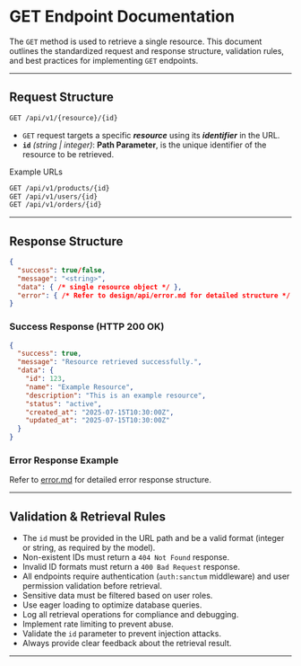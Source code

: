# GET Endpoint Documentation

The `GET` method is used to retrieve a single resource. This document outlines the standardized request and response structure, validation rules, and best practices for implementing `GET` endpoints.

---

## Request Structure

```bash
GET /api/v1/{resource}/{id}
```

- `GET` request targets a specific **_resource_** using its **_identifier_** in the URL.
- **`id`** _(string | integer)_: **Path Parameter**, is the unique identifier of the resource to be retrieved.

Example URLs

```bash
GET /api/v1/products/{id}
GET /api/v1/users/{id}
GET /api/v1/orders/{id}
```

---

## Response Structure

```json
{
  "success": true/false,
  "message": "<string>",
  "data": { /* single resource object */ },
  "error": { /* Refer to design/api/error.md for detailed structure */ }
}
```

### Success Response (HTTP 200 OK)

```json
{
  "success": true,
  "message": "Resource retrieved successfully.",
  "data": {
    "id": 123,
    "name": "Example Resource",
    "description": "This is an example resource",
    "status": "active",
    "created_at": "2025-07-15T10:30:00Z",
    "updated_at": "2025-07-15T10:30:00Z"
  }
}
```

### Error Response Example

Refer to [error.md](../error.md) for detailed error response structure.

---

## Validation & Retrieval Rules

- The `id` must be provided in the URL path and be a valid format (integer or string, as required by the model).
- Non-existent IDs must return a `404 Not Found` response.
- Invalid ID formats must return a `400 Bad Request` response.
- All endpoints require authentication (`auth:sanctum` middleware) and user permission validation before retrieval.
- Sensitive data must be filtered based on user roles.
- Use eager loading to optimize database queries.
- Log all retrieval operations for compliance and debugging.
- Implement rate limiting to prevent abuse.
- Validate the `id` parameter to prevent injection attacks.
- Always provide clear feedback about the retrieval result.

---
